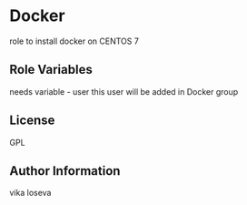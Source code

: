 Docker
=========

role to install docker on CENTOS 7


Role Variables
--------------

needs variable - user
this user will be added in Docker group


License
-------

GPL

Author Information
------------------

vika loseva
